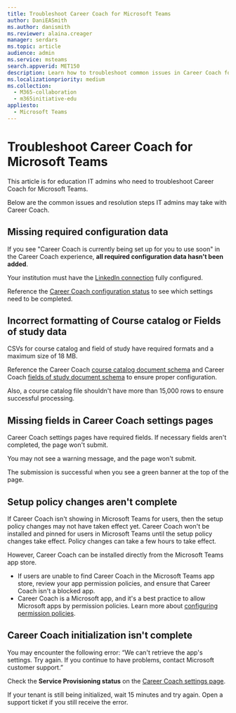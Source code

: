 ```yaml
---
title: Troubleshoot Career Coach for Microsoft Teams
author: DaniEASmith
ms.author: danismith
ms.reviewer: alaina.creager
manager: serdars
ms.topic: article
audience: admin
ms.service: msteams
search.appverid: MET150
description: Learn how to troubleshoot common issues in Career Coach for Microsoft Teams.
ms.localizationpriority: medium
ms.collection: 
  - M365-collaboration
  - m365initiative-edu
appliesto: 
  - Microsoft Teams
---
```


# Troubleshoot Career Coach for Microsoft Teams

This article is for education IT admins who need to troubleshoot Career Coach for Microsoft Teams.

Below are the common issues and resolution steps IT admins may take with Career Coach.

## Missing required configuration data

If you see "Career Coach is currently being set up for you to use soon" in the Career Coach experience, **all required configuration data hasn't been added**.

Your institution must have the [LinkedIn connection](career-coach-set-up-steps.md#linkedin-connection-required) fully configured.

Reference the [Career Coach configuration status](career-coach-set-up-steps.md#configuration-status) to see which settings need to be completed.

## Incorrect formatting of Course catalog or Fields of study data

CSVs for course catalog and field of study have required formats and a maximum size of 18 MB.

Reference the Career Coach [course catalog document schema](career-coach-set-up-steps.md#course-catalog-document-format-and-schema) and Career Coach [fields of study document schema](career-coach-set-up-steps.md#fields-of-study-document-format-and-schema) to ensure proper configuration.

Also, a course catalog file shouldn't have more than 15,000 rows to ensure successful processing.

## Missing fields in Career Coach settings pages

Career Coach settings pages have required fields. If necessary fields aren't completed, the page won't submit.

You may not see a warning message, and the page won't submit.

The submission is successful when you see a green banner at the top of the page.

## Setup policy changes aren't complete

If Career Coach isn't showing in Microsoft Teams for users, then the setup policy changes may not have taken effect yet. Career Coach won't be installed and pinned for users in Microsoft Teams until the setup policy changes take effect. Policy changes can take a few hours to take effect.

However, Career Coach can be installed directly from the Microsoft Teams app store.

- If users are unable to find Career Coach in the Microsoft Teams app store, review your app permission policies, and ensure that Career Coach isn't a blocked app.
- Career Coach is a Microsoft app, and it's a best practice to allow Microsoft apps by permission policies. Learn more about [configuring permission policies](teams-app-permission-policies.md).

## Career Coach initialization isn't complete

You may encounter the following error: “We can't retrieve the app's settings. Try again. If you continue to have problems, contact Microsoft customer support.”

Check the **Service Provisioning status** on the [Career Coach settings page](career-coach-set-up-steps.md#career-coach-settings-status).

If your tenant is still being initialized, wait 15 minutes and try again. Open a support ticket if you still receive the error.
